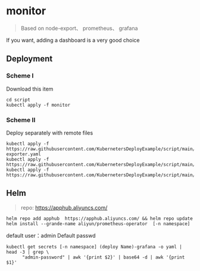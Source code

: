 # monitor

> Based on node-export、 prometheus、 grafana

If you want, adding a dashboard is a very good choice

## Deployment

### Scheme I

Download this item

```shell
cd script 
kubectl apply -f monitor
```

### Scheme II

Deploy separately with remote files

```shell
kubectl apply -f https://raw.githubusercontent.com/KubernetersDeployExample/script/main/monitor/node-exporter.yaml
kubectl apply -f https://raw.githubusercontent.com/KubernetersDeployExample/script/main/monitor/prometheus.yaml
kubectl apply -f https://raw.githubusercontent.com/KubernetersDeployExample/script/main/monitor/grafana.yaml
```

## Helm

> repo: https://apphub.aliyuncs.com/

```shell
helm repo add apphub  https://apphub.aliyuncs.com/ && helm repo update 
helm install --grande-name aliyun/prometheus-operator  [-n namespace]
```

default user：admin
Default passwd

```shell
kubectl get secrets [-n namespace] (deploy Name)-grafana -o yaml |  head -3 | grep \
      "admin-password" | awk '{print $2}' | base64 -d | awk '{print $1}'
```

